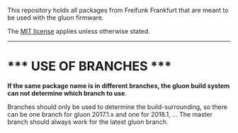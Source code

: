 This repository holds all packages from Freifunk Frankfurt that are meant to be
used with the gluon firmware.

The [MIT license](https://raw.githubusercontent.com/freifunk-ffm/packages/master/LICENSE) applies unless otherwise stated. 
                  

---

*** USE OF BRANCHES ***
=======================
 **If the same package name is in different branches, the gluon build system
 can not determine which branch to use**.
 
Branches should only be used to determine the build-surrounding, so there can
be one branch for gluon 2017.1.x and one for 2018.1, ... The master branch
should always work for the latest gluon branch.
